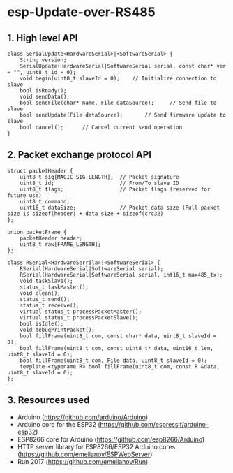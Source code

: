 # esp-Update-over-RS485

## 1. High level API
```
class SerialUpdate<HardwareSerial>|<SoftwareSerial> {
	String version;
	SerialUpdate(HardwareSerial|SoftwareSerial serial, const char* ver = "", uint8_t id = 0);
	void begin(uint8_t slaveId = 0);	// Initialize connection to slave
	bool isReady();
	void sendData();
	bool sendFile(char* name, File dataSource);		// Send file to slave
	bool sendUpdate(File dataSource);		// Send firmware update to slave
	bool cancel();		// Cancel current send operation
}
```

## 2. Packet exchange protocol API
```
struct packetHeader {
	uint8_t sig[MAGIC_SIG_LENGTH];	// Packet signature
	uint8_t id;						// From/To slave ID
	uint8_t flags;					// Packet flags (reserved for future use)
	uint8_t command;
	uint16_t dataSize;				// Packet data size (Full packet size is sizeof(header) + data size + sizeof(crc32)
};

union packetFrame {
	packetHeader header;
	uint8_t raw[FRAME_LENGTH];
};

class RSerial<HardwareSerrila>|<SoftwareSerial> {
	RSerial(HardwareSerial|SoftwareSerial serial);
	RSerial(HardwareSerial|SoftwareSerial serial, int16_t max485_tx);
	void taskSlave();
	status_t taskMaster();
	void clean();
	status_t send();
	status_t receive();
	virtual status_t processPacketMaster();
	virtual status_t processPacketSlave();
	bool isIdle();
	void debugPrintPacket();
	bool fillFrame(uint8_t com, const char* data, uint8_t slaveId = 0);
	bool fillFrame(uint8_t com, const uint8_t* data, uint16_t len, uint8_t slaveId = 0);
	bool fillFrame(uint8_t com, File data, uint8_t slaveId = 0);
	template <typename R> bool fillFrame(uint8_t com, const R &data, uint8_t slaveId = 0);
};
```

## 3. Resources used
* Arduino (https://github.com/arduino/Arduino)
* Arduino core for the ESP32 (https://github.com/espressif/arduino-esp32)
* ESP8266 core for Arduino (https://github.com/esp8266/Arduino)
* HTTP server library for ESP8266/ESP32 Arduino cores (https://github.com/emelianov/ESPWebServer)
* Run 2017 (https://github.com/emelianov/Run)
